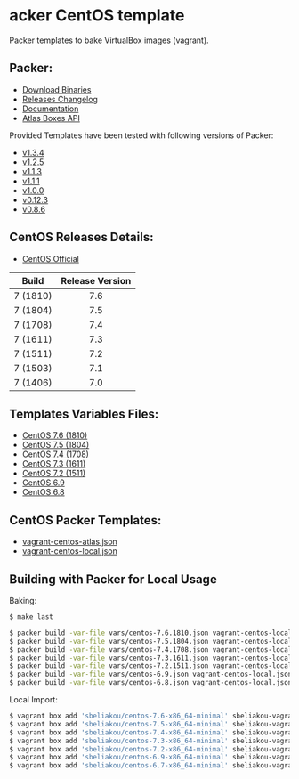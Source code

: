 acker CentOS template
==============

Packer templates to bake VirtualBox images (vagrant).

Packer:
--------------
- [Download Binaries](https://releases.hashicorp.com/packer/)
- [Releases Changelog](https://github.com/hashicorp/packer/blob/v1.0.0/CHANGELOG.md)
- [Documentation](https://www.packer.io/docs/index.html)
- [Atlas Boxes API](https://atlas.hashicorp.com/help/api/vagrant/boxes)

Provided Templates have been tested with following versions of Packer:
- [v1.3.4](https://releases.hashicorp.com/packer/1.3.4/)
- [v1.2.5](https://releases.hashicorp.com/packer/1.2.5/)
- [v1.1.3](https://releases.hashicorp.com/packer/1.1.1/)
- [v1.1.1](https://releases.hashicorp.com/packer/1.1.1/)
- [v1.0.0](https://releases.hashicorp.com/packer/1.0.0/)
- [v0.12.3](https://releases.hashicorp.com/packer/0.12.3/)
- [v0.8.6](https://releases.hashicorp.com/packer/0.8.6/)

CentOS Releases Details:
--------------
- [CentOS Official](https://wiki.centos.org/Download)

Build | Release Version |
| --| :--: |
7 (1810) | 7.6
7 (1804) | 7.5
7 (1708) | 7.4
7 (1611) | 7.3
7 (1511) | 7.2
7 (1503) | 7.1
7 (1406) | 7.0

Templates Variables Files:
--------------
- [CentOS 7.6 (1810)](vars/centos-7.6.1810.json)
- [CentOS 7.5 (1804)](vars/centos-7.5.1804.json)
- [CentOS 7.4 (1708)](vars/centos-7.4.1708.json)
- [CentOS 7.3 (1611)](vars/centos-7.3.1611.json)
- [CentOS 7.2 (1511)](vars/centos-7.2.1511.json)
- [CentOS 6.9](vars/centos-6.9.json)
- [CentOS 6.8](vars/centos-6.8.json)

CentOS Packer Templates:
--------------
- [vagrant-centos-atlas.json](vagrant-centos-atlas.json)
- [vagrant-centos-local.json](vagrant-centos-local.json)

Building with Packer for Local Usage
--------------

Baking:
```bash
$ make last

$ packer build -var-file vars/centos-7.6.1810.json vagrant-centos-local.json
$ packer build -var-file vars/centos-7.5.1804.json vagrant-centos-local.json
$ packer build -var-file vars/centos-7.4.1708.json vagrant-centos-local.json
$ packer build -var-file vars/centos-7.3.1611.json vagrant-centos-local.json
$ packer build -var-file vars/centos-7.2.1511.json vagrant-centos-local.json
$ packer build -var-file vars/centos-6.9.json vagrant-centos-local.json
$ packer build -var-file vars/centos-6.8.json vagrant-centos-local.json
```

Local Import:
```bash
$ vagrant box add 'sbeliakou/centos-7.6-x86_64-minimal' sbeliakou-vagrant-centos-7.6-x86_64-minimal.box
$ vagrant box add 'sbeliakou/centos-7.5-x86_64-minimal' sbeliakou-vagrant-centos-7.5-x86_64-minimal.box
$ vagrant box add 'sbeliakou/centos-7.4-x86_64-minimal' sbeliakou-vagrant-centos-7.4-x86_64-minimal.box
$ vagrant box add 'sbeliakou/centos-7.3-x86_64-minimal' sbeliakou-vagrant-centos-7.3-x86_64-minimal.box
$ vagrant box add 'sbeliakou/centos-7.2-x86_64-minimal' sbeliakou-vagrant-centos-7.2-x86_64-minimal.box
$ vagrant box add 'sbeliakou/centos-6.9-x86_64-minimal' sbeliakou-vagrant-centos-6.9-x86_64-minimal.box
$ vagrant box add 'sbeliakou/centos-6.7-x86_64-minimal' sbeliakou-vagrant-centos-6.7-x86_64-minimal.box
```

